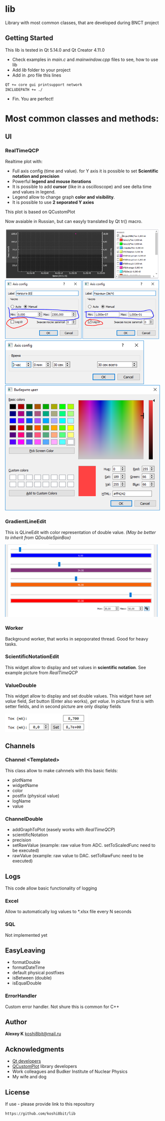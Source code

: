 # lib
Library with most common classes, that are developed during BNCT project

## Getting Started
This lib is tested in Qt 5.14.0 and Qt Creator 4.11.0

* Check examples in *main.c* and *mainwindow.cpp* files to see, how to use lib
* Add *lib* folder to your project
* Add in .pro file this lines
```
QT += core gui printsupport network
INCLUDEPATH += ./
```
* Fin. You are perfect!

# Most common classes and methods:

## UI

### RealTimeQCP

Realtime plot with:
* Full axis config (time and value). for Y axis it is possible to set **Scientific notation and precision**
* Powerful **legend and mouse iterations**
* It is possible to add **cursor** (like in a oscilloscope) and see delta time and values in legend. 
* Legend allow to change graph **color and visibility**.
* It is possible to use **2 seporated Y axies**

This plot is based on QCustomPlot

Now avaiable in Russian, but can easyly translated by Qt tr() macro.

![RealTimeQCP](readme-pic/realtimeqcp01.png)
![RealTimeQCP](readme-pic/realtimeqcp02--.png)
![RealTimeQCP](readme-pic/realtimeqcp03-.png)
![RealTimeQCP](readme-pic/realtimeqcp04.png)

### GradientLineEdit

This is QLineEdit with color representation of double value. *(May be better to inherit from QDoubleSpinBox)*

![RealTimeQCP](readme-pic/gradientlineedit01.png)

### Worker

Background worker, that works in sepoporated thread. Good for heavy tasks.

### ScientificNotationEdit

This widget allow to display and set values in **scientific notation**. See example picture from *RealTimeQCP*

### ValueDouble

This widget allow to display and set double values. This widget have *set value* field, *Set* button (Enter also works), *get value*. In picture first is with setter fields, and in second picture are only display fields

![RealTimeQCP](readme-pic/valuedouble01.png)

## Channels

### Channel \<Templated\>

This class allow to make  cahnnels with this basic fields:
* plotName
* widgetName
* color
* postfix (physical value)
* logName
* value

### ChannelDouble 
* addGraphToPlot (easely works with *RealTimeQCP*)
* scientificNotation
* precision
* setRawValue (example: raw value from ADC. setToScaledFunc need to be executed)
* rawValue (example: raw value to DAC. setToRawFunc need to be executed)

## Logs

This code allow basic functionality of logging

### Excel

Allow to automatically log values to \*.xlsx file every N seconds

### SQL

Not implemented yet

## EasyLeaving

* formatDouble
* formatDateTime
* default physical postfixes
* isBetween (double)
* isEqualDouble

### ErrorHandler

Custom error handler. Not shure this is common for C++



## Author

 **Alexey K** koshi8bit@mail.ru
 
## Acknowledgments

* [Qt developers](https://www.qt.io/)
* [QCustomPlot](https://www.qcustomplot.com/) library developers 
* Work colleagues and Budker Institute of Nuclear Physics
* My wife and dog

## License
If use - please provide link to this repository
```
https://github.com/koshi8bit/lib
```


